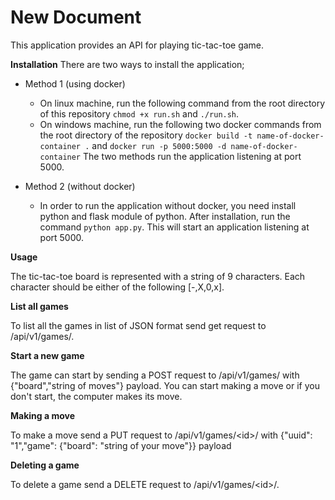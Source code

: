 # New Document

This application provides an API for playing tic-tac-toe game. 

**Installation**
There are two ways to install the application;

- Method 1 (using docker)

	- On linux machine, run the following command from the root directory of this repository `chmod +x run.sh` and `./run.sh`.
	- On windows machine, run the following two docker commands from the root directory of the repository `docker build -t name-of-docker-container .` and `docker run -p 5000:5000 -d name-of-docker-container`
The two methods run the application listening at port 5000.
- Method 2 (without docker)

	- In order to run the application without docker, you need install python and flask module of python. After installation, run the command `python app.py`. This will start an application listening at port 5000.


**Usage**

The tic-tac-toe board is represented with a string of 9 characters. Each character should be either of the following [-,X,0,x].

****List all games****

To list all the games in list of JSON format send get request to /api/v1/games/.

****Start a new game****

The game can start by sending a POST request to /api/v1/games/ with {"board","string of moves"} payload. You can start making a move or if you don't start, the computer makes its move.

****Making a move****

To make a move send a PUT request to /api/v1/games/\<id\>/ with {"uuid":  "1","game": {"board": "string of your move"}} payload


****Deleting a game****

To delete a game send a DELETE request to /api/v1/games/\<id\>/.
